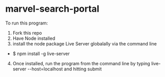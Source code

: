 # marvel-search-portal

To run this program: 

1. Fork this repo
2. Have Node installed 
3. install the node package Live Server globalally via the command line
  - $ npm install -g live-server
4. Once installed, run the program from the command line by typing live-server --host=localhost and hitting submit


